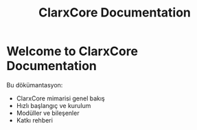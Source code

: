 ﻿---
title: ClarxCore Documentation
---

# Welcome to ClarxCore Documentation

Bu dökümantasyon:
- ClarxCore mimarisi genel bakış
- Hızlı başlangıç ve kurulum
- Modüller ve bileşenler
- Katkı rehberi
